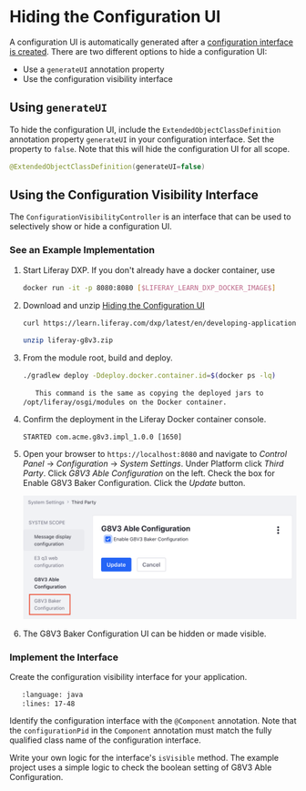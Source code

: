 # Hiding the Configuration UI

A configuration UI is automatically generated after a [configuration interface is created](./setting-and-accessing-configurations.html#creating-the-configuration-interface). There are two different options to hide a configuration UI:

* Use a `generateUI` annotation property
* Use the configuration visibility interface

## Using `generateUI`

To hide the configuration UI, include the `ExtendedObjectClassDefinition` annotation property `generateUI` in your configuration interface. Set the property to `false`. Note that this will hide the configuration UI for all scope.

```java
@ExtendedObjectClassDefinition(generateUI=false)
```

## Using the Configuration Visibility Interface

The `ConfigurationVisibilityController` is an interface that can be used to selectively show or hide a configuration UI.

### See an Example Implementation

1. Start Liferay DXP. If you don't already have a docker container, use

    ```bash
    docker run -it -p 8080:8080 [$LIFERAY_LEARN_DXP_DOCKER_IMAGE$]
    ```

1. Download and unzip [Hiding the Configuration UI](./liferay-g8v3.zip)

    ```bash
    curl https://learn.liferay.com/dxp/latest/en/developing-applications/core-frameworks/configurable-application/liferay-g8v3.zip -O
    ```

    ```bash
    unzip liferay-g8v3.zip
    ```

1. From the module root, build and deploy.

    ```bash
    ./gradlew deploy -Ddeploy.docker.container.id=$(docker ps -lq)
    ```

    ```note::
       This command is the same as copying the deployed jars to /opt/liferay/osgi/modules on the Docker container.
    ```

1. Confirm the deployment in the Liferay Docker container console.

    ```
    STARTED com.acme.g8v3.impl_1.0.0 [1650]
    ```

1. Open your browser to `https://localhost:8080` and navigate to *Control Panel* &rarr; *Configuration* &rarr; *System Settings*. Under Platform click *Third Party*. Click *G8V3 Able Configuration* on the left. Check the box for Enable G8V3 Baker Configuration. Click the *Update* button.

    ![Clicking the checkbox makes the other configuration UI visible](./hiding-the-configuration-ui/images/01.png)

1. The G8V3 Baker Configuration UI can be hidden or made visible.

### Implement the Interface

Create the configuration visibility interface for your application. 

```literalinclude:: ./hiding-the-configuration-ui/resources/liferay-g8v3.zip/g8v3-impl/src/main/java/com/acme/g8v3/internal/configuration/admin/display/G8V3BakerConfigurationVisibilityController.java
   :language: java
   :lines: 17-48
```

Identify the configuration interface with the `@Component` annotation. Note that the `configurationPid` in the `Component` annotation must match the fully qualified class name of the configuration interface.

Write your own logic for the interface's `isVisible` method. The example project uses a simple logic to check the boolean setting of G8V3 Able Configuration.